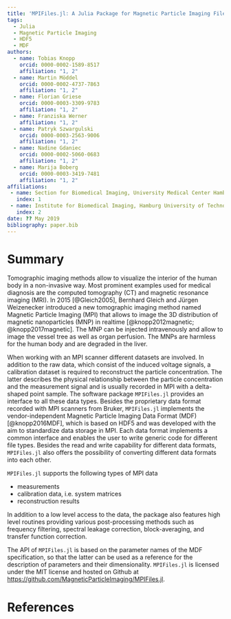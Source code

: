 ```yaml
---
title: 'MPIFiles.jl: A Julia Package for Magnetic Particle Imaging Files'
tags:
  - Julia
  - Magnetic Particle Imaging
  - HDF5
  - MDF
authors:
  - name: Tobias Knopp
    orcid: 0000-0002-1589-8517
    affiliation: "1, 2"
  - name: Martin Möddel
    orcid: 0000-0002-4737-7863
    affiliation: "1, 2"
  - name: Florian Griese
    orcid: 0000-0003-3309-9783
    affiliation: "1, 2"
  - name: Franziska Werner
    affiliation: "1, 2"
  - name: Patryk Szwargulski
    orcid: 0000-0003-2563-9006
    affiliation: "1, 2"
  - name: Nadine Gdaniec
    orcid: 0000-0002-5060-0683
    affiliation: "1, 2"
  - name: Marija Boberg
    orcid: 0000-0003-3419-7481
    affiliation: "1, 2"
affiliations:
 - name: Section for Biomedical Imaging, University Medical Center Hamburg-Eppendorf
   index: 1
 - name: Institute for Biomedical Imaging, Hamburg University of Technology
   index: 2
date: ?? May 2019
bibliography: paper.bib
---
```


# Summary

Tomographic imaging methods allow to visualize the interior of the human body in a
non-invasive way. Most prominent examples used for medical diagnosis are the
computed tomography (CT) and magnetic resonance imaging (MRI).
In 2015 [@Gleich2005], Bernhard Gleich and Jürgen Weizenecker introduced a new tomographic
imaging method named Magnetic Particle Imaging (MPI) that allows to image
the 3D distribution of magnetic nanoparticles (MNP) in realtime [@knopp2012magnetic; @knopp2017magnetic].
The MNP can be injected intravenously and allow to image the vessel tree as well
as organ perfusion. The MNPs are harmless for the human body and are degraded in the
liver.

When working with an MPI scanner different datasets are involved. In addition to the raw data, which consist of the induced voltage signals, a calibration dataset is required to reconstruct the particle concentration. The latter describes the physical relationship between the particle concentration and the measurement signal and is usually recorded in MPI with a delta-shaped point sample.
The software package ``MPIFiles.jl`` provides an interface to all these data types. Besides the proprietary data format recorded with MPI scanners from Bruker, ``MPIFiles.jl`` implements the vendor-independent Magnetic Particle Imaging
Data Format (MDF)[@knopp2016MDF], which is based on HDF5 and was developed with the aim to standardize data storage in MPI. Each data format implements a common interface and enables the user to write generic code for different file types. Besides the read and write capability for different data formats, ``MPIFiles.jl`` also offers the possibility of converting different data formats into each other.

``MPIFiles.jl`` supports the following types of MPI data

* measurements
* calibration data, i.e. system matrices
* reconstruction results

In addition to a low level access to the data, the package also features
high level routines providing various post-processing methods such as
frequency filtering, spectral leakage correction, block-averaging, and
transfer function correction.

The API of ``MPIFiles.jl`` is based on the parameter names of the MDF specification, so that the latter can be used as a reference for the description of parameters and their dimensionality.
``MPIFiles.jl`` is licensed under the MIT license and hosted on Github at
https://github.com/MagneticParticleImaging/MPIFiles.jl.

# References

